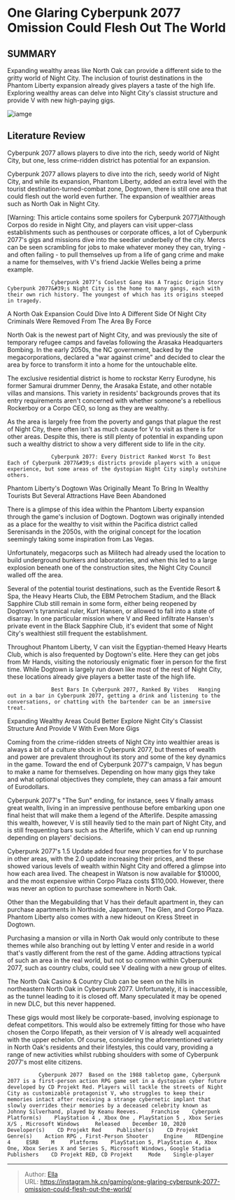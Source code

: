 # One Glaring Cyberpunk 2077 Omission Could Flesh Out The World


## SUMMARY 



  Expanding wealthy areas like North Oak can provide a different side to the gritty world of Night City.   The inclusion of tourist destinations in the Phantom Liberty expansion already gives players a taste of the high life.   Exploring wealthy areas can delve into Night City&#39;s classist structure and provide V with new high-paying gigs.  

![iamge](https://static1.srcdn.com/wordpress/wp-content/uploads/2024/01/panam-palmer-from-cyberpunk-2077.jpg)

## Literature Review

Cyberpunk 2077 allows players to dive into the rich, seedy world of Night City, but one, less crime-ridden district has potential for an expansion.




Cyberpunk 2077 allows players to dive into the rich, seedy world of Night City, and while its expansion, Phantom Liberty, added an extra level with the tourist destination-turned-combat zone, Dogtown, there is still one area that could flesh out the world even further. The expansion of wealthier areas such as North Oak in Night City.




[Warning: This article contains some spoilers for Cyberpunk 2077]Although Corpos do reside in Night City, and players can visit upper-class establishments such as penthouses or corporate offices, a lot of Cyberpunk 2077&#39;s gigs and missions dive into the seedier underbelly of the city. Mercs can be seen scrambling for jobs to make whatever money they can, trying - and often failing - to pull themselves up from a life of gang crime and make a name for themselves, with V&#39;s friend Jackie Welles being a prime example.

                  Cyberpunk 2077’s Coolest Gang Has A Tragic Origin Story   Cyberpunk 2077&#39;s Night City is the home to many gangs, each with their own rich history. The youngest of which has its origins steeped in tragedy.   


 A North Oak Expansion Could Dive Into A Different Side Of Night City 
Criminals Were Removed From The Area By Force
         




North Oak is the newest part of Night City, and was previously the site of temporary refugee camps and favelas following the Arasaka Headquarters Bombing. In the early 2050s, the NC government, backed by the megacorporations, declared a &#34;war against crime&#34; and decided to clear the area by force to transform it into a home for the untouchable elite.

The exclusive residential district is home to rockstar Kerry Eurodyne, his former Samurai drummer Denny, the Arasaka Estate, and other notable villas and mansions. This variety in residents&#39; backgrounds proves that its entry requirements aren&#39;t concerned with whether someone&#39;s a rebellious Rockerboy or a Corpo CEO, so long as they are wealthy.

As the area is largely free from the poverty and gangs that plague the rest of Night City, there often isn&#39;t as much cause for V to visit as there is for other areas. Despite this, there is still plenty of potential in expanding upon such a wealthy district to show a very different side to life in the city.




                  Cyberpunk 2077: Every District Ranked Worst To Best   Each of Cyberpunk 2077&#39;s districts provide players with a unique experience, but some areas of the dystopian Night City simply outshine others.   



 Phantom Liberty&#39;s Dogtown Was Originally Meant To Bring In Wealthy Tourists 
But Several Attractions Have Been Abandoned
         

There is a glimpse of this idea within the Phantom Liberty expansion through the game&#39;s inclusion of Dogtown. Dogtown was originally intended as a place for the wealthy to visit within the Pacifica district called Serenisands in the 2050s, with the original concept for the location seemingly taking some inspiration from Las Vegas.



Unfortunately, megacorps such as Militech had already used the location to build underground bunkers and laboratories, and when this led to a large explosion beneath one of the construction sites, the Night City Council walled off the area.







Several of the potential tourist destinations, such as the Eventide Resort &amp; Spa, the Heavy Hearts Club, the EBM Petrochem Stadium, and the Black Sapphire Club still remain in some form, either being reopened by Dogtown&#39;s tyrannical ruler, Kurt Hansen, or allowed to fall into a state of disarray. In one particular mission where V and Reed infiltrate Hansen&#39;s private event in the Black Sapphire Club, it&#39;s evident that some of Night City&#39;s wealthiest still frequent the establishment​​​​​.

Throughout Phantom Liberty, V can visit the Egyptian-themed Heavy Hearts Club, which is also frequented by Dogtown&#39;s elite. Here they can get jobs from Mr Hands, visiting the notoriously enigmatic fixer in person for the first time. While Dogtown is largely run down like most of the rest of Night City, these locations already give players a better taste of the high life.

                  Best Bars In Cyberpunk 2077, Ranked By Vibes   Hanging out in a bar in Cyberpunk 2077, getting a drink and listening to the conversations, or chatting with the bartender can be an immersive treat.   






 Expanding Wealthy Areas Could Better Explore Night City&#39;s Classist Structure 
And Provide V With Even More Gigs
          

Coming from the crime-ridden streets of Night City into wealthier areas is always a bit of a culture shock in Cyberpunk 2077, but themes of wealth and power are prevalent throughout its story and some of the key dynamics in the game. Toward the end of Cyberpunk 2077&#39;s campaign, V has begun to make a name for themselves. Depending on how many gigs they take and what optional objectives they complete, they can amass a fair amount of Eurodollars.

Cyberpunk 2077&#39;s &#34;The Sun&#34; ending, for instance, sees V finally amass great wealth, living in an impressive penthouse before embarking upon one final heist that will make them a legend of the Afterlife. Despite amassing this wealth, however, V is still heavily tied to the main part of Night City, and is still frequenting bars such as the Afterlife, which V can end up running depending on players&#39; decisions.




Cyberpunk 2077&#39;s 1.5 Update added four new properties for V to purchase in other areas, with the 2.0 update increasing their prices, and these showed various levels of wealth within Night City and offered a glimpse into how each area lived. The cheapest in Watson is now available for $10000, and the most expensive within Corpo Plaza costs $110,000. However, there was never an option to purchase somewhere in North Oak.



Other than the Megabuilding that V has their default apartment in, they can purchase apartments in Northside, Japantown, The Glen, and Corpo Plaza. Phantom Liberty also comes with a new hideout on Kress Street in Dogtown.




Purchasing a mansion or villa in North Oak would only contribute to these themes while also branching out by letting V enter and reside in a world that&#39;s vastly different from the rest of the game. Adding attractions typical of such an area in the real world, but not so common within Cyberpunk 2077, such as country clubs, could see V dealing with a new group of elites.






The North Oak Casino &amp; Country Club can be seen on the hills in northeastern North Oak in Cyberpunk 2077. Unfortunately, it is inaccessible, as the tunnel leading to it is closed off. Many speculated it may be opened in new DLC, but this never happened.




These gigs would most likely be corporate-based, involving espionage to defeat competitors. This would also be extremely fitting for those who have chosen the Corpo lifepath, as their version of V is already well acquainted with the upper echelon. Of course, considering the aforementioned variety in North Oak&#39;s residents and their lifestyles, this could vary, providing a range of new activities whilst rubbing shoulders with some of Cyberpunk 2077&#39;s most elite citizens.

              Cyberpunk 2077  Based on the 1988 tabletop game, Cyberpunk 2077 is a first-person action RPG game set in a dystopian cyber future developed by CD Projekt Red. Players will tackle the streets of Night City as customizable protagonist V, who struggles to keep their memories intact after receiving a strange cybernetic implant that slowly overrides their memories by a deceased celebrity known as Johnny Silverhand, played by Keanu Reeves.    Franchise    Cyberpunk     Platform(s)    PlayStation 4 , Xbox One , PlayStation 5 , Xbox Series X/S , Microsoft Windows     Released    December 10, 2020     Developer(s)    CD Projekt Red     Publisher(s)    CD Projekt     Genre(s)    Action RPG , First-Person Shooter     Engine    REDengine 4     ESRB    M     Platforms    PlayStation 5, PlayStation 4, Xbox One, Xbox Series X and Series S, Microsoft Windows, Google Stadia     Publishers    CD Projekt RED, CD Projekt     Mode    Single-player      


---

> Author: [Ella](https://instagram.hk.cn/)  
> URL: https://instagram.hk.cn/gaming/one-glaring-cyberpunk-2077-omission-could-flesh-out-the-world/  


